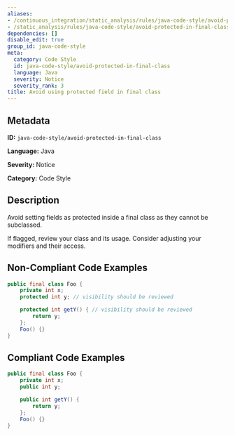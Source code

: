 ```yaml
---
aliases:
- /continuous_integration/static_analysis/rules/java-code-style/avoid-protected-in-final-class
- /static_analysis/rules/java-code-style/avoid-protected-in-final-class
dependencies: []
disable_edit: true
group_id: java-code-style
meta:
  category: Code Style
  id: java-code-style/avoid-protected-in-final-class
  language: Java
  severity: Notice
  severity_rank: 3
title: Avoid using protected field in final class
---
```

<!--  SOURCED FROM https://github.com/DataDog/datadog-static-analyzer-rule-docs -->


## Metadata
**ID:** `java-code-style/avoid-protected-in-final-class`

**Language:** Java

**Severity:** Notice

**Category:** Code Style

## Description
Avoid setting fields as protected inside a final class as they cannot be subclassed.

If flagged, review your class and its usage. Consider adjusting your modifiers and their access.

## Non-Compliant Code Examples
```java
public final class Foo {
    private int x;
    protected int y; // visibility should be reviewed

    protected int getY() { // visibility should be reviewed
        return y;
    };
    Foo() {}
}
```

## Compliant Code Examples
```java
public final class Foo {
    private int x;
    public int y;

    public int getY() {
        return y;
    }; 
    Foo() {}
}
```
